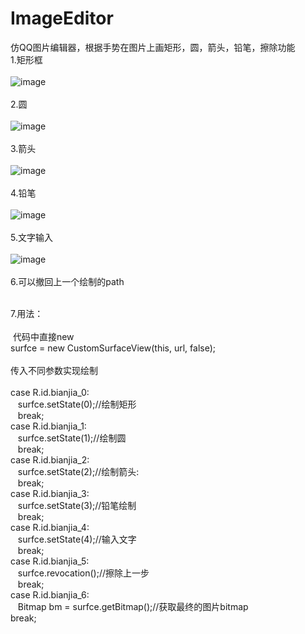 # ImageEditor
仿QQ图片编辑器，根据手势在图片上画矩形，圆，箭头，铅笔，擦除功能</br>
1.矩形框</br></br>
![image](https://github.com/yangzhidan/ImageEditor/blob/master/resultPic/0253F9CFE860517F25660C364DA22E04.jpg)</br></br>
2.圆</br></br>
![image](https://github.com/yangzhidan/ImageEditor/blob/master/resultPic/E762357186E9CD1566E8E6BBC692812B.jpg)</br></br>
3.箭头</br></br>
![image](https://github.com/yangzhidan/ImageEditor/blob/master/resultPic/58D93297EA25BDD5183C8F0D6C4F72CD.jpg)</br></br>
4.铅笔</br></br>
![image](https://github.com/yangzhidan/ImageEditor/blob/master/resultPic/3019C33D656C73C8C151146F20C0EC52.jpg)</br></br>
5.文字输入</br></br>
![image](https://github.com/yangzhidan/ImageEditor/blob/master/resultPic/D376FC2237A9A297FB67505F420D3C41.jpg)</br></br>
6.可以撤回上一个绘制的path</br></br>

7.用法：</br>
</br>
  代码中直接new</br>
 surfce = new CustomSurfaceView(this, url, false);</br>
 </br>
 传入不同参数实现绘制</br>
 </br>
case R.id.bianjia_0:</br>
    surfce.setState(0);//绘制矩形</br>
    break;</br>
case R.id.bianjia_1:</br>
    surfce.setState(1);//绘制圆</br>
    break;</br>
case R.id.bianjia_2:</br>
    surfce.setState(2);//绘制箭头:</br>
    break;</br>
case R.id.bianjia_3:</br>
    surfce.setState(3);//铅笔绘制</br>
    break;</br>
case R.id.bianjia_4:</br>
    surfce.setState(4);//输入文字</br>
    break;</br>
case R.id.bianjia_5:</br>
    surfce.revocation();//擦除上一步</br>
    break;</br>
case R.id.bianjia_6:</br>
    Bitmap bm = surfce.getBitmap();//获取最终的图片bitmap</br>
    break;</br>
